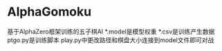 # AlphaGomoku
基于AlphaZero框架训练的五子棋AI
*.model是模型权重
*.csv是训练产生数据
ptgo.py是训练脚本
play.py中更改路径和棋盘大小连接到model文件即可对战
